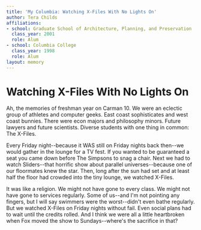 ```yaml
---
title: 'My Columbia: Watching X-Files With No Lights On'
author: Tera Childs
affiliations:
- school: Graduate School of Architecture, Planning, and Preservation
  class_year: 2001
  role: Alum
- school: Columbia College
  class_year: 1998
  role: Alum
layout: memory
---
```


# Watching X-Files With No Lights On

Ah, the memories of freshman year on Carman 10. We were an eclectic group of athletes and computer geeks. East coast sophisticates and west coast bunnies. There were econ majors and philosophy minors. Future lawyers and future scientists. Diverse students with one thing in common: The X-Files.

Every Friday night--because it WAS still on Friday nights back then--we would gather in the lounge for a TV fest. If you wanted to be guaranteed a seat you came down before The Simpsons to snag a chair. Next we had to watch Sliders--that horrific show about parallel universes--because one of our floormates knew the star. Then, long after the sun had set and at least half the floor had crowded into the tiny lounge, we watched X-Files.

It was like a religion. We might not have gone to every class. We might not have gone to services regularly. Some of us--and I'm not pointing any fingers, but I will say swimmers were the worst--didn't even bathe regularly. But we watched X-Files on Friday nights without fail. Even social plans had to wait until the credits rolled. And I think we were all a little heartbroken when Fox moved the show to Sundays--where's the sacrifice in that?
